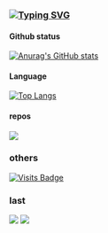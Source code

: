 ### [![Typing SVG](https://readme-typing-svg.herokuapp.com/?lines=Here+Is+LoveLoliii's+Page;你好+陌生人+！&color=c04851)](https://github.com/LoveLoliii)

#### Github status
[![Anurag's GitHub stats](https://github-readme-stats.vercel.app/api?username=LoveLoliii&show_icons=true)](https://github.com/LoveLoliii)
#### Language
[![Top Langs](https://github-readme-stats.vercel.app/api/top-langs/?username=LoveLoliii&layout=compact)](https://github.com/LoveLoliii)
#### repos
<a href="https://github.com/kokolokksk/mua">
  <img align="center" src="https://github-readme-stats.vercel.app/api/pin/?username=kokolokksk&repo=mua" />
</a> 

### others
[![Visits Badge](https://badges.pufler.dev/visits/loveloliii/loveloliii)](https://github.com/LoveLoliii)

### last
![](https://s3.bmp.ovh/imgs/2022/05/22/d50c6cd003ba6e19.png)
![](https://s3.bmp.ovh/imgs/2022/05/25/f2638f104c8d47ca.png)

